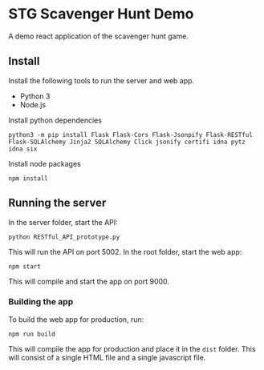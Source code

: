 # STG Scavenger Hunt Demo

A demo react application of the scavenger hunt game.

## Install

Install the following tools to run the server and web app.

* Python 3
* Node.js

Install python dependencies

```
python3 -m pip install Flask Flask-Cors Flask-Jsonpify Flask-RESTful Flask-SQLAlchemy Jinja2 SQLAlchemy Click jsonify certifi idna pytz idna six
```

Install node packages

```
npm install
```

## Running the server

In the server folder, start the API:

```
python RESTful_API_prototype.py
```

This will run the API on port 5002. In the root folder, start the web app:

```
npm start
```

This will compile and start the app on port 9000.

### Building the app

To build the web app for production, run:

```
npm run build
```

This will compile the app for production and place it in the `dist` folder. This will consist of a single HTML file and a single javascript file.